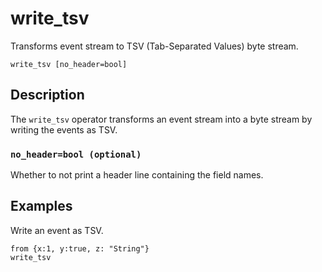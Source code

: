 # write_tsv

Transforms event stream to TSV (Tab-Separated Values) byte stream.

```tql
write_tsv [no_header=bool]
```

## Description

The `write_tsv` operator transforms an event stream into a byte stream by writing
the events as TSV.

### `no_header=bool (optional)`

Whether to not print a header line containing the field names.

## Examples

Write an event as TSV.

```tql
from {x:1, y:true, z: "String"}
write_tsv
```
